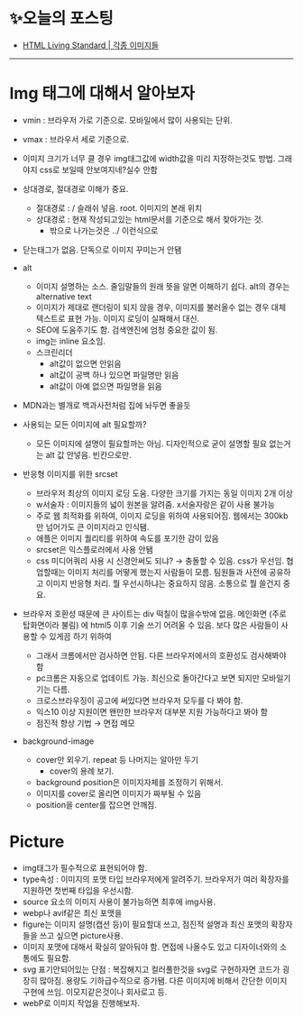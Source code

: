 # ✨오늘의 포스팅
- [HTML Living Standard | 각종 이미지들 ](https://ryungom.tistory.com/78)
 ---
 # Img 태그에 대해서 알아보자
- vmin : 브라우저 가로 기준으로. 모바일에서 많이 사용되는 단위.
- vmax : 브라우서 세로 기준으로.
- 이미지 크기가 너무 클 경우 img태그값에 width값을 미리 지정하는것도 방법. 그래야지 css로 보일때 안보여지네?실수 안함
-   상대경로, 절대경로 이해가 중요.
    -   절대경로 : / 슬래쉬 넣음. root. 이미지의 본래 위치
    -   상대경로 : 현재 작성되고있는 html문서를 기준으로 해서 찾아가는 것.
        -   밖으로 나가는것은 ../ 이런식으로
  -   닫는태그가 없음. 단독으로 이미지 꾸미는거 안됌
  -   alt
      -   이미지 설명하는 소스. 줄임말들의 원래 뜻을 알면 이해하기 쉽다. alt의 경우는 alternative text
      -   이미지가 제대로 랜더링이 되지 않을 경우, 이미지를 불러올수 없는 경우 대체 텍스트로 표현 가능. 이미지 로딩이 실패해서 대신.
      -   SEO에 도움주기도 함. 검색엔진에 엄청 중요한 값이 됨.
      -   img는 inline 요소임.
      -   스크린리더
          -   alt값이 없으면 안읽음
          -   alt값이 공백 하나 있으면 파일명만 읽음
          -   alt값이 아예 없으면 파일명을 읽음
  -   MDN과는 별개로 백과사전처럼 집에 놔두면 좋을듯
  -   사용되는 모든 이미지에 alt 필요할까?
      -   모든 이미지에 설명이 필요할까는 아님. 디자인적으로 굳이 설명할 필요 없는거는 alt 값 안넣음. 빈칸으로만.
  -   반응형 이미지를 위한 srcset
      -   브라우저 최상의 이미지 로딩 도움. 다양한 크기를 가지는 동일 이미지 2개 이상
      -   w서술자 : 이미지들의 넓이 원본을 알려줌. x서술자랑은 같이 사용 불가능
      -   주로 웹 최적화를 위하여, 이미지 로딩을 위하여 사용되어짐. 웹에서는 300kb만 넘어가도 큰 이미지라고 인식됌.
      -   애플은 이미지 퀄리티를 위하여 속도를 포기한 감이 있음
      -   srcset은 익스플로러에서 사용 안됌
      -   css 미디어쿼리 사용 시 신경안써도 되냐? → 충돌할 수 있음. css가 우선임. 협업할때는 이미지 처리를 어떻게 했는지 사람들이 모름. 팀원들과 사전에 공유하고 이미지 반응형 처리. 뭘 우선시하냐는 중요하지 않음. 소통으로 뭘 쓸건지 중요.

-   브라우저 호환성 때문에 큰 사이트는 div 떡칠이 많을수밖에 없음. 메인화면 (주로 탑화면이라 불림) 에 html5 이후 기술 쓰기 어려울 수 있음. 보다 많은 사람들이 사용할 수 있게끔 하기 위하여
    -   그래서 크롬에서만 검사하면 안됨. 다른 브라우저에서의 호환성도 검사해봐야함
    -   pc크롬은 자동으로 업데이트 가능. 최신으로 돌아간다고 보면 되지만 모바일기기는 다름.
    -   크로스브라우징이 공고에 써있다면 브라우저 모두를 다 봐야 함.
    -   익스10 이상 지원이면 왠만한 브라우저 대부분 지원 가능하다고 봐야 함
    -   점진적 향상 기법 → 면접 메모
- background-image
    - cover만 외우기. repeat 등 나머지는 알아만 두기
        - cover의 용례 보기.
    - background position은 이미지자체를 조정하기 위해서.
    - 이미지를 cover로 올리면 이미지가 짜부될 수 있음
    - position을 center를 잡으면 안깨짐.

# Picture
  -   img태그가 필수적으로 표현되어야 함.
  -   type속성 : 이미지의 포맷 타입 브라우저에게 알려주기. 브라우저가 여러 확장자를 지원하면 첫번째 타입을 우선시함.
  -   source 요소의 이미지 사용이 불가능하면 최후에 img사용.
  -   webp나 avif같은 최신 포맷을
  -   figure는 이미지 설명(캡션 등)이 필요할대 쓰고, 점진적 설명과 최신 포맷의 확장자들을 쓰고 싶으면 picture사용.
-   이미지 포맷에 대해서 확실히 알아둬야 함. 면접에 나올수도 있고 디자이너와의 소통에도 필요함.
  -   svg 표기안되어있는 단점 : 복잡해지고 컬러풀한것을 svg로 구현하자면 코드가 굉장히 많아짐. 용량도 기하급수적으로 증가됌. 다른 이미지에 비해서 간단한 이미지 구현에 쓰임. 이모지같은것이나 회사로고 등.
  -   webP로 이미지 작업을 진행해보자.